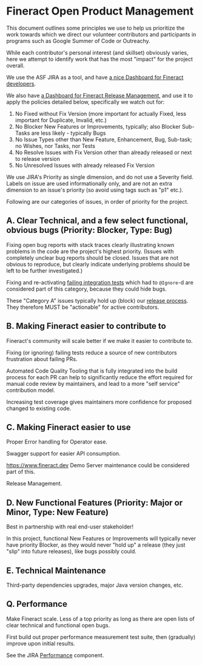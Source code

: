 Fineract Open Product Management
================================

This document outlines some principles we use to help us prioritize the work
towards which we direct our volunteer contributors and participants in programs
such as Google Summer of Code or Outreachy.

While each contributor's personal interest (and skillset) obviously varies,
here we attempt to identify work that has the most "impact" for the project overall.

We use the ASF JIRA as a tool, and have
[a nice Dashboard for Fineract developers](https://issues.apache.org/jira/secure/Dashboard.jspa?selectPageId=12335824).

We also have [a Dashboard for Fineract Release Management](https://issues.apache.org/jira/secure/Dashboard.jspa?selectPageId=12335825),
and use it to apply the policies detailed below, specifically we watch out for:

1. No Fixed without Fix Version (more important for actually Fixed, less important for Duplicate, Invalid, etc.)
1. No Blocker New Features or Improvements, typically; also Blocker Sub-Tasks are less likely - typically Bugs
1. No Issue Types other than New Feature, Enhancement, Bug, Sub-task; no Wishes, nor Tasks, nor Tests
1. No Resolve Issues with Fix Version other than already released or next to release version
1. No Unresolved Issues with already released Fix Version

We use JIRA's Priority as single dimension, and do not use a Severity field.
Labels on issue are used informationally only, and are not an extra dimension to an issue's priority
(so avoid using tags such as "p1" etc.).

Following are our categories of issues, in order of priority for the project.


A. Clear Technical, and a few select functional, obvious bugs (Priority: Blocker, Type: Bug)
------------------------------------------------------------------------

Fixing open bug reports with stack traces clearly illustrating known problems in the code
are the project's highest priority.  (Issues with completely unclear bug reports should be
closed.  Issues that are not obvious to reproduce, but clearly indicate underlying problems
should be left to be further investigated.)

Fixing and re-activating [failing integration tests](../../README.md#pull-requests) which
had to `@Ignore`-d are considered part of this category, because they could hide bugs.

These "Category A" issues typically hold up (block) our [release process](../../README.md#releasing).
They therefore MUST be "actionable" for active contributors.


B. Making Fineract easier to contribute to
------------------------------------------

Fineract's community will scale better if we make it easier to contribute to.

Fixing (or ignoring) failing tests reduce a source of new contributors frustration about failing PRs.

Automated Code Quality Tooling that is fully integrated into the build process for each PR
can help to significantly reduce the effort required for manual code review by maintainers,
and lead to a more "self service" contribution model.

Increasing test coverage gives maintainers more confidence for proposed changed to existing code.


C. Making Fineract easier to use
---------------------------------

Proper Error handling for Operator ease.

Swagger support for easier API consumption.

https://www.fineract.dev Demo Server maintenance could be considered part of this.

Release Management.


D. New Functional Features (Priority: Major or Minor, Type: New Feature)
------------------------------------------------------------------------

Best in partnership with real end-user stakeholder!

In this project, functional New Features or Improvements will typically never have priority Blocker,
as they would never "hold up" a release (they just "slip" into future releases), like bugs possibly could.


E. Technical Maintenance
------------------------

Third-party dependencies upgrades, major Java version changes, etc.


Q. Performance
--------------

Make Fineract scale.  Less of a top priority as long as there are open lists of clear technical and functional open bugs.

First build out proper performance measurement test suite, then (gradually) improve upon initial results.

See the JIRA [Performance](https://jira.apache.org/jira/issues/?jql=project%20%3D%20FINERACT%20AND%20component%20%3D%20Performance) component.
